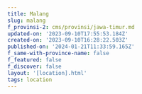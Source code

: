 ```yaml
---
title: Malang
slug: malang
f_provinsi-2: cms/provinsi/jawa-timur.md
updated-on: '2023-09-10T17:55:53.184Z'
created-on: '2023-09-10T16:28:22.503Z'
published-on: '2024-01-21T11:33:59.165Z'
f_same-with-province-name: false
f_featured: false
f_discover: false
layout: '[location].html'
tags: location
---
```



